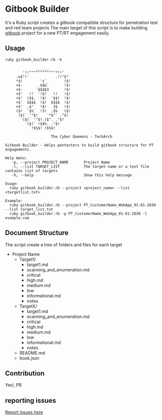 # Gitbook Builder
It's a Ruby script creates a gitbook compatible structure for penetration test and red team projects 
The main target of this script is to make building [gitbook](https://www.gitbook.com/editor) project for a new PT/RT engagement easily.

## Usage

```
ruby gitbook_builder.rb -h

              ______
        '!!""""""""""""*!!'
     .u$"!'            .!!"$"
     *$!        'z`        ($!
     +$-       .$$&`       !$!
     +$-      `$$$$3       !$!
     +$'   !!  '!$!   !!   !$!
     +$'  ($$.  !$!  '$$!  !$!
     +$'  $$$$  !$!  $$$$  !$!
     +$'  .$"   !$!   3$   !$!
     ($!  `$%`  !3!  .$%   ($!
      ($(` '"$!    `*$"` ."$!
       `($(` '"$!.($". ."$!
         `($(` !$$%. ."$!
           `!$%$! !$%$!
              `     `
                     The Cyber Daemons - TechArch
    
Gitbook Builder - Helps pentesters to build gitbook structure for PT engagements.

Help menu:
   -p, --project PROJECT_NAME       Project Name
   -l, --list TARGET_LIST           The target name or a text file contains list of targets
   -h, --help                       Show this help message

Usage:
  ruby gitbook_builder.rb --project <project_name> --list <targetlist.txt>

Example:
  ruby gitbook_builder.rb --project PT_CustomerName_WebApp_01-01-2030 --list target_list.txt
  ruby gitbook_builder.rb -p PT_CustomerName_WebApp_01-01-2030 -l example.com
```

## Document Structure
The script create a tree of folders and files for each target 

- Project Name
  - Target1/
    - target1.md
    - scanning_and_enumeration.md
    - critical 
    - high.md
    - medium.md
    - low
    - informational.md
    - notes
  - TargetX/ 
    - target1.md
    - scanning_and_enumeration.md
    - critical 
    - high.md
    - medium.md
    - low
    - informational.md
    - notes
  - README.md
  - book.json

## Contribution 
Yes!, PR 
## reporting issues
[Report Issues here](https://github.com/TechArchSA/gitbook-builder/issues)


